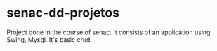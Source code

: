 # senac-dd-projetos
 Project done in the course of senac. It consists of an application using Swing, Mysql. It's basic crud.



